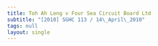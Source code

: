 ```yaml
---
title: Toh Ah Leng v Four Sea Circuit Board Ltd
subtitle: "[2010] SGHC 113 / 14\_April\_2010"
tags: null
layout: single
---
```


